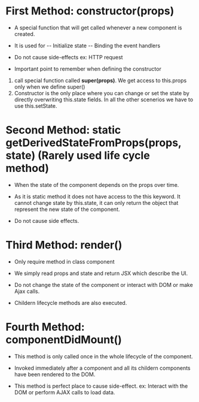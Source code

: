 # First Method: constructor(props)

- A special function that will get called whenever a new component is created.

- It is used for
  -- Initialize state
  -- Binding the event handlers

- Do not cause side-effects ex: HTTP request

- Important point to remember when defining the constructor

1.  call special function called **super(props)**. We get access to this.props only when we define super()
2.  Constructor is the only place where you can change or set the state by directly overwriting this.state fields. In all the other scenerios we have to use this.setState.

# Second Method: static getDerivedStateFromProps(props, state) (Rarely used life cycle method)

- When the state of the component depends on the props over time.

- As it is static method it does not have access to the this keyword. It cannot change state by this.state, it can only return the object that represent the new state of the component.

- Do not cause side effects.

# Third Method: render()

- Only require method in class component

- We simply read props and state and return JSX which describe the UI.

- Do not change the state of the component or interact with DOM or make Ajax calls.

- Childern lifecycle methods are also executed.

# Fourth Method: componentDidMount()

- This method is only called once in the whole lifecycle of the component.

- Invoked immediately after a component and all its childern components have been rendered to the DOM.

- This method is perfect place to cause side-effect. ex: Interact with the DOM or perform AJAX calls to load data.
